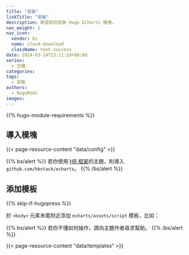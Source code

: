 ```yaml
---
title: "安裝"
linkTitle: "安裝"
description: 學習如何安裝 Hugo ECharts 模塊。
nav_weight: 1
nav_icon:
  vendor: bs
  name: cloud-download
  className: text-success
date: 2024-03-14T13:11:19+08:00
series:
  - 文檔
categories:
tags:
  - 安裝
authors:
  - HugoMods
images:
---
```


{{% hugo-module-requirements %}}

## 導入模塊

{{< page-resource-content "data/config" >}}

{{% bs/alert %}}
若你使用 [HB 框架](https://hbstack.dev/)的主題，則導入 `github.com/hbstack/echarts`。
{{% /bs/alert %}}

## 添加模板

{{% skip-if-hugopress %}}

於  `<body>` 元素末尾附近添加 `echarts/assets/script` 模板，比如：

{{% bs/alert %}}
若你不懂如何操作，請向主題作者尋求幫助。
{{% /bs/alert %}}

{{< page-resource-content "data/templates" >}}
